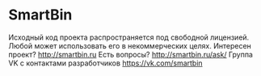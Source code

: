 # SmartBin
Исходный код проекта распространяется под свободной лицензией. Любой может использовать его в некоммерческих целях.
Интересен проект? http://smartbin.ru
Есть вопросы? http://smartbin.ru/ask/
Группа VK с контактами разработчиков https://vk.com/smartbin
